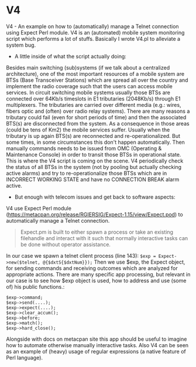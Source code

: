 # V4
V4 - An example on how to (automatically) manage a Telnet connection using Expect Perl module.
V4 is an (automated) mobile system monitoring script which performs a lot of stuffs. Basically I wrote V4.pl to alleviate a system bug.
- A little inside of what the script actually doing:

Besides main switching (sub)systems (if we talk about a centralized architecture), one of the most important resources of a mobile system are BTSs (Base Transceiver Stations) which are spread all over the country and implement the radio coverage such that the users can access mobile services. In circuit switching mobile systems usually those BTSs are connected over 64Kb/s timeslots in E1 tributaries (2048Kb/s) through E1 multiplexers. The tributaries are carried over different media (e.g.: wires, fibers optic and (often) over radio relay systems). There are many reasons a tributary could fail (even for short periods of time) and then the associated BTS(s) are disconnected from the system. As a consequence in those areas (could be tens of Km2) the mobile services suffer. Usually when the tributary is up again BTS(s) are reconnected and re-operationalized. But some times, in some circumstances this don't happen automatically. Then manually commands needs to be issued from OMC (Operating & Maintenance Console) in order to transit those BTSs in operational state. This is where the V4 script is coming on the scene.
V4 periodically check the status of all BTSs in the system (not by pooling but actually checking active alarms) and try to re-operationalize those BTSs which are in INCORRECT WORKING STATE and have no CONNECTION BREAK alarm active.
- But enough with telecom issues and get back to software aspects:

V4 use Expect Perl module (https://metacpan.org/release/RGIERSIG/Expect-1.15/view/Expect.pod) to automatically manage a Telnet connection.
> Expect.pm is built to either spawn a process or take an existing filehandle and interact with it such that normally interactive tasks can be done without operator assistance.

In our case we spawn a telnet client process (line 143):
`$exp = Expect->new($telnet, @{$dxtS{$dxtNum}});`
Then we use $exp, the Expect object, for sending commands and receiving outcomes which are analyzed for appropriate actions. There are many specific app processing, but relevant in our case is to see how $exp object is used, how to address and use (some of) his public functions.:
```
$exp->command;
$exp->send(....);
$exp->expect(....);
$exp->clear_accum();
$exp->before;
$exp->match();
$exp->hard_close();
```
Alongside with docs on metacpan site this app should be useful to imagine how to automate otherwise manually interactive tasks. Also V4 can be seen as an example of (heavy) usage of regular expressions (a native feature of Perl language).
